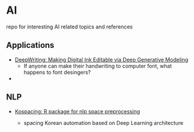 # AI
repo for interesting AI related topics and references


Applications
-------------
* [DeepWriting: Making Digital Ink Editable via Deep Generative Modeling](https://ait.ethz.ch/projects/2018/deepwriting/)
    
    + If anyone can make their handwriting to computer font, what happens to font desingers?
* 

NLP
-----
* [Kospacing: R package for nlp space preprocessing](https://github.com/haven-jeon/KoSpacing/)

    + spacing Korean automation based on Deep Learning architecture

